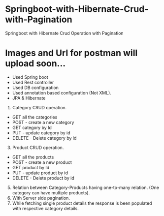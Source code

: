 # Springboot-with-Hibernate-Crud-with-Pagination
Springboot with Hibernate Crud Operation with Pagination 

# Images and Url for postman will upload soon...

- Used Spring boot
- Used Rest controller
- Used DB configuration
- Used annotation based configuration (Not XML).
- JPA & Hibernate

1) Category CRUD operation.
- GET all the categories
- POST - create a new category
- GET category by Id
- PUT - update category by id
- DELETE - Delete category by id

3) Product CRUD operation.
- GET all the products
- POST - create a new product
- GET product by Id
- PUT - update product by id
- DELETE - Delete product by id

5) Relation between Category-Products having one-to-many relation. (One category can have multiple products).
6) With Server side pagination.
7) While fetching single product details the response is been populated with respective category details.
